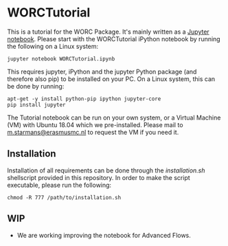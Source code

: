 # WORCTutorial
This is a tutorial for the WORC Package. It's mainly written as a
[Jupyter notebook](http://jupyter.org/install). Please start with
the WORCTutorial iPython notebook by running the following on a Linux system:

    jupyter notebook WORCTutorial.ipynb

This requires jupyter, iPython and the jupyter Python package (and therefore
also pip) to be installed on your PC. On a Linux system, this can be done by
running:

    apt-get -y install python-pip ipython jupyter-core
    pip install jupyter

The Tutorial notebook can be run on your own system, or a Virtual Machine (VM)
with Ubuntu 18.04 which we pre-installed. Please mail to
m.starmans@erasmusmc.nl to request the VM if you need it.

## Installation
Installation of all requirements can be done through the *installation.sh*
shellscript provided in this repository. In order to make the script executable,
please run the following:

    chmod -R 777 /path/to/installation.sh

## WIP
- We are working improving the notebook for Advanced Flows.
